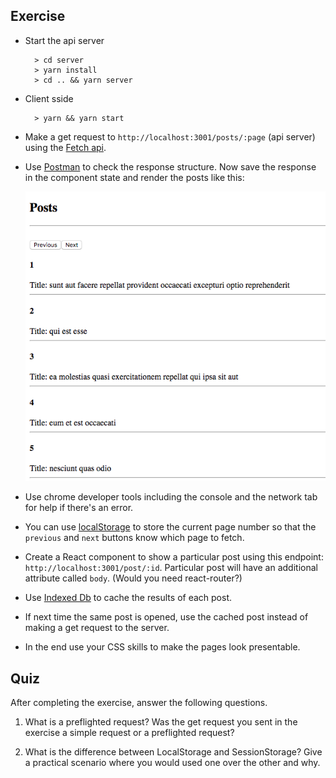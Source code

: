 ## Exercise

- Start the api server
  ```
    > cd server
    > yarn install
    > cd .. && yarn server
  ```

- Client sside
  ```
    > yarn && yarn start
  ```

- Make a get request to `http://localhost:3001/posts/:page` (api server) using the [Fetch api](https://developer.mozilla.org/en-US/docs/Web/API/Fetch_API).

- Use [Postman](https://www.getpostman.com/apps) to check the response structure. Now save the response in the component state and render the posts like this:

  ![Posts](./image.png)

- Use chrome developer tools including the console and the network tab for help if there's an error.

- You can use [localStorage](https://developer.mozilla.org/en-US/docs/Web/API/Window/localStorage) to store the current page number so that the `previous` and `next` buttons know which page to fetch.

- Create a React component to show a particular post using this endpoint: `http://localhost:3001/post/:id`. Particular post will have an additional attribute called `body`. (Would you need react-router?)

- Use [Indexed Db](https://developer.mozilla.org/en-US/docs/Web/API/IndexedDB_API) to cache the results of each post.

- If next time the same post is opened, use the cached post instead of making a get request to the server.

- In the end use your CSS skills to make the pages look presentable.

## Quiz

  After completing the exercise, answer the following questions.

1) What is a preflighted request? Was the get request you sent in the exercise a simple request or a preflighted request?

2) What is the difference between LocalStorage and SessionStorage? Give a practical scenario where you would used one over the other and why.
